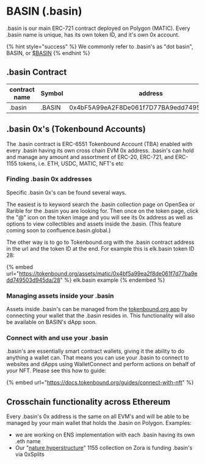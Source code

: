 # BASIN (.basin)

.basin is our main ERC-721 contract deployed on Polygon (MATIC). Every .basin name is unique, has its own token ID, and it's own 0x account.&#x20;

{% hint style="success" %}
We commonly refer to .basin's as "dot basin", BASIN, or [$BASIN](https://twitter.com/search?q=%24BASIN)
{% endhint %}

## .basin Contract

<table data-full-width="true"><thead><tr><th width="164">contract name</th><th width="93">Symbol</th><th>address</th><th data-type="content-ref"></th></tr></thead><tbody><tr><td>.basin</td><td>.BASIN</td><td>0x4bF5A99eA2F8De061f7D77BA9edd749503D945Da</td><td><a href="https://polygonscan.com/token/0x4bf5a99ea2f8de061f7d77ba9edd749503d945da">https://polygonscan.com/token/0x4bf5a99ea2f8de061f7d77ba9edd749503d945da</a></td></tr></tbody></table>

## .basin 0x's (Tokenbound Accounts)

The .basin contract is ERC-6551 Tokenbound Account (TBA) enabled with every .basin having its own cross chain EVM 0x address.  .basin's can hold and manage any amount and assortment of ERC-20, ERC-721, and ERC-1155 tokens, i.e. ETH, USDC, MATIC, NFT's etc

### Finding .basin 0x addresses

Specific .basin 0x's can be found several ways. &#x20;

The easiest is to keyword search the .basin collection page on OpenSea or Rarible for the .basin you are looking for. Then once on the token page, click the "@" icon on the token image and you will see its 0x address as well as options to view collectibles and assets inside the .basin.  (This feature coming soon to confluence.basin.global.)

The other way is to go to Tokenbound.org with the .basin contract address in the url and the token ID at the end.  For example this is elk.basin token ID 28:

{% embed url="https://tokenbound.org/assets/matic/0x4bf5a99ea2f8de061f7d77ba9edd749503d945da/28" %}
elk.basin example
{% endembed %}

### Managing assets inside your .basin

Assets inside .basin's can be managed from the [tokenbound.org app](https://tokenbound.org/) by connecting your wallet that the .basin resides in. This functionality will also be available on BASIN's dApp soon.

### Connect with and use your .basin

.basin's are essentially smart contract wallets, giving it the ability to do anything a wallet can. That means you can use your .basin to connect to websites and dApps using WalletConnect and perform actions on behalf of your NFT.  Please see this how to guide:

{% embed url="https://docs.tokenbound.org/guides/connect-with-nft" %}

## Crosschain functionality across Ethereum

Every .basin's 0x address is the same on all EVM's and will be able to be managed by your main wallet that holds the .basin on Polygon. Examples:

* we are working on ENS implementation with each .basin having its own .eth name
* Our "[nature hyperstructure](https://zora.co/collect/zora:0x14b71a8e0c2c4d069cb230cc88a1423736b34096)" 1155 collection on Zora is funding .basin's via 0xSplits
